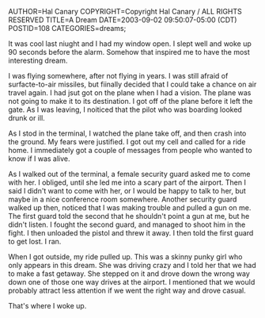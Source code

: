 AUTHOR=Hal Canary
COPYRIGHT=Copyright Hal Canary / ALL RIGHTS RESERVED
TITLE=A Dream
DATE=2003-09-02 09:50:07-05:00 (CDT)
POSTID=108
CATEGORIES=dreams;

It was cool last niught and I had my window open. I slept well and woke up 90 seconds before the alarm. Somehow that inspired me to have the most interesting dream.

I was flying somewhere, after not flying in years. I was still afraid of surfacte-to-air missiles, but fiinally decided that I could take a chance on air travel again. I had jsut got on the plane when I had a vision. The plane was not going to make it to its destination. I got off of the plane before it left the gate. As I was leaving, I noiticed that the pilot who was boarding looked drunk or ill.

As I stod in the terminal, I watched the plane take off, and then crash into the ground. My fears were justified. I got out my cell and called for a ride home. I immediately got a couple of messages from people who wanted to know if I was alive.

As I walked out of the terminal, a female security guard asked me to come with her. I obliged, until she led me into a scary part of the airport. Then I said I didn't want to come with her, or I would be happy to talk to her, but maybe in a nice conference room somewhere. Another security guard walked up then, noticed that I was making trouble and pulled a gun on me. The first guard told the second that he shouldn't point a gun at me, but he didn't listen. I fought the second guard, and managed to shoot him in the fight. I then unloaded the pistol and threw it away. I then told the first guard to get lost. I ran.

When I got outside, my ride pulled up. This was a skinny punky girl who only appears in this dream. She was driving crazy and I told her that we had to make a fast getaway. She stepped on it and drove down the wrong way down one of those one way drives at the airport. I mentioned that we would probably attract less attention if we went the right way and drove casual.

That's where I woke up.
